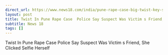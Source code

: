 ```yaml
---
direct_url: https://www.news18.com/india/pune-rape-case-big-twist-key-suspect-victim-techie-friend-selfie-police-investigation-latest-news-ws-kl-9421835.html
layout: post
title: Twist In Pune Rape Case  Police Say Suspect Was Victim s Friend, She Clicked Selfie Herself
subtitle: News 18
tags: []
---
```


Twist In Pune Rape Case  Police Say Suspect Was Victim s Friend, She Clicked Selfie Herself
